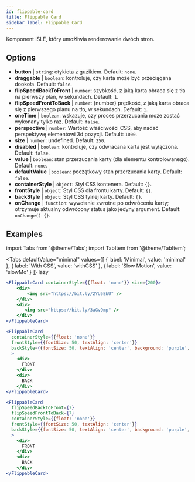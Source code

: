 ```yaml
---
id: flippable-card 
title: Flippable Card
sidebar_label: Flippable Card
---
```


Komponent ISLE, który umożliwia renderowanie dwóch stron.

## Options

* __button__ | `string`: etykieta z guzikiem. Default: `none`.
* __draggable__ | `boolean`: kontroluje, czy karta może być przeciągana dookoła. Default: `false`.
* __flipSpeedBackToFront__ | `number`: szybkość, z jaką karta obraca się z tła na pierwszy plan, w sekundach. Default: `1`.
* __flipSpeedFrontToBack__ | `number`: {number} prędkość, z jaką karta obraca się z pierwszego planu na tło, w sekundach. Default: `1`.
* __oneTime__ | `boolean`: wskazuje, czy proces przerzucania może zostać wykonany tylko raz. Default: `false`.
* __perspective__ | `number`: Wartość właściwości CSS, aby nadać perspektywę elementowi 3d pozycji. Default: `1000`.
* __size__ | `number`: undefined. Default: `250`.
* __disabled__ | `boolean`: kontroluje, czy odwracana karta jest wyłączona. Default: `false`.
* __value__ | `boolean`: stan przerzucania karty (dla elementu kontrolowanego). Default: `none`.
* __defaultValue__ | `boolean`: początkowy stan przerzucania karty. Default: `false`.
* __containerStyle__ | `object`: Styl CSS kontenera. Default: `{}`.
* __frontStyle__ | `object`: Styl CSS dla frontu karty. Default: `{}`.
* __backStyle__ | `object`: Styl CSS tylnej karty. Default: `{}`.
* __onChange__ | `function`: wywołanie zwrotne po odwróceniu karty; otrzymuje aktualny odwrócony status jako jedyny argument. Default: `onChange() {}`.


## Examples

import Tabs from '@theme/Tabs';
import TabItem from '@theme/TabItem';

<Tabs
    defaultValue="minimal"
    values={[
        { label: 'Minimal', value: 'minimal' },
        { label: 'With CSS', value: 'withCSS' },
        { label: 'Slow Motion', value: 'slowMo' }
    ]}
    lazy
>

<TabItem value="minimal">

```jsx live
<FlippableCard containerStyle={{float: 'none'}} size={200}>
    <div>
        <img src="https://bit.ly/2YU5EbU" />
    </div>
    <div>
       <img src="https://bit.ly/3aGv9mp" />
    </div>
</FlippableCard>
```

</TabItem>

<TabItem value="withCSS">

```jsx live
<FlippableCard 
  containerStyle={{float: 'none'}} 
  frontStyle={{fontSize: 50, textAlign: 'center'}} 
  backStyle={{fontSize: 50, textAlign: 'center', background: 'purple', color: 'white'}} 
  >
    <div>
      FRONT
    </div>
    <div>
      BACK
    </div>
</FlippableCard>
```

</TabItem>

<TabItem value="slowMo">

```jsx live
<FlippableCard 
  flipSpeedBackToFront={7} 
  flipSpeedFrontToBack={7}   
  containerStyle={{float: 'none'}} 
  frontStyle={{fontSize: 50, textAlign: 'center'}} 
  backStyle={{fontSize: 50, textAlign: 'center', background: 'purple', color: 'white'}} 
  >
    <div>
      FRONT
    </div>
    <div>
      BACK
    </div>
</FlippableCard>
```

</TabItem>

</Tabs>

